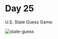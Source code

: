 # Day 25
U.S. State Guess Game:

![state-guess](https://github.com/paweldro/100-days-of-code-python-bootcamp/assets/29238627/c80856e3-27f4-4612-8d8e-44289e0a021d)



